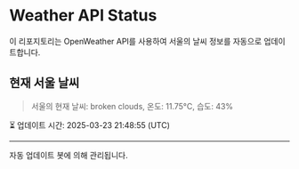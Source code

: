 
# Weather API Status

이 리포지토리는 OpenWeather API를 사용하여 서울의 날씨 정보를 자동으로 업데이트합니다.

## 현재 서울 날씨
> 서울의 현재 날씨: broken clouds, 온도: 11.75°C, 습도: 43%

⏳ 업데이트 시간: 2025-03-23 21:48:55 (UTC)

---
자동 업데이트 봇에 의해 관리됩니다.
